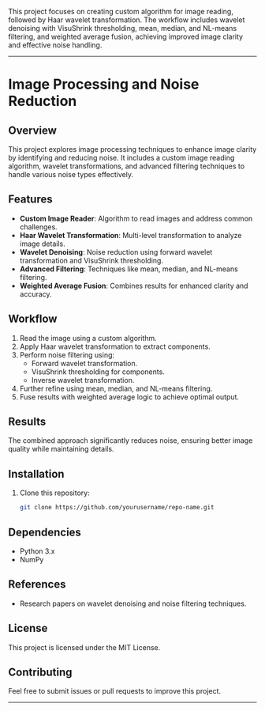 This project focuses on  creating custom algorithm for image reading, followed by Haar wavelet transformation. The workflow includes wavelet denoising with VisuShrink thresholding, mean, median, and NL-means filtering, and weighted average fusion, achieving improved image clarity and effective noise handling.

---

# Image Processing and Noise Reduction  

## Overview  
This project explores image processing techniques to enhance image clarity by identifying and reducing noise. It includes a custom image reading algorithm, wavelet transformations, and advanced filtering techniques to handle various noise types effectively.  

## Features  
- **Custom Image Reader**: Algorithm to read images and address common challenges.  
- **Haar Wavelet Transformation**: Multi-level transformation to analyze image details.  
- **Wavelet Denoising**: Noise reduction using forward wavelet transformation and VisuShrink thresholding.  
- **Advanced Filtering**: Techniques like mean, median, and NL-means filtering.  
- **Weighted Average Fusion**: Combines results for enhanced clarity and accuracy.  

## Workflow  
1. Read the image using a custom algorithm.  
2. Apply Haar wavelet transformation to extract components.  
3. Perform noise filtering using:  
   - Forward wavelet transformation.  
   - VisuShrink thresholding for components.  
   - Inverse wavelet transformation.  
4. Further refine using mean, median, and NL-means filtering.  
5. Fuse results with weighted average logic to achieve optimal output.  

## Results  
The combined approach significantly reduces noise, ensuring better image quality while maintaining details.  

## Installation  
1. Clone this repository:  
   ```bash  
   git clone https://github.com/yourusername/repo-name.git  
   ```  


## Dependencies  
- Python 3.x  
- NumPy  


## References  
- Research papers on wavelet denoising and noise filtering techniques.  

## License  
This project is licensed under the MIT License.  

## Contributing  
Feel free to submit issues or pull requests to improve this project.  

---  

